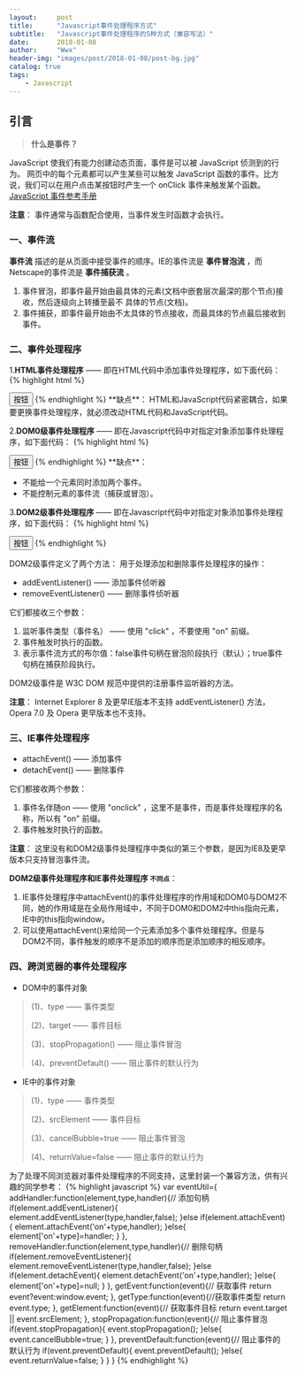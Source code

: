 ```yaml
---
layout:     post
title:      "Javascript事件处理程序方式"
subtitle:   "Javascript事件处理程序的5种方式（兼容写法）"
date:       2018-01-08
author:     "Wwx"
header-img: "images/post/2018-01-08/post-bg.jpg"
catalog: true
tags:
    - Javascript
---
```



## 引言

> **什么是事件？** 

JavaScript 使我们有能力创建动态页面，事件是可以被 JavaScript 侦测到的行为。
网页中的每个元素都可以产生某些可以触发 JavaScript 函数的事件。比方说，我们可以在用户点击某按钮时产生一个 onClick 事件来触发某个函数。[JavaScript 事件参考手册](http://www.w3school.com.cn/jsref/jsref_events.asp)

**注意**： 事件通常与函数配合使用，当事件发生时函数才会执行。



### 一、事件流
**事件流** 描述的是从页面中接受事件的顺序。IE的事件流是 **事件冒泡流** ，而Netscape的事件流是 **事件捕获流** 。

 1. 事件冒泡，即事件最开始由最具体的元素(文档中嵌套层次最深的那个节点)接收，然后逐级向上转播至最不    具体的节点(文档)。
 2. 事件捕获，即事件最开始由不太具体的节点接收，而最具体的节点最后接收到事件。



### 二、事件处理程序
1.**HTML事件处理程序** —— 即在HTML代码中添加事件处理程序，如下面代码：
{% highlight html %}
<html>
<body>

<input type="button" value="按钮" onclick="clickEvent()">
<script>
  function clickEvent() { alert("HTML事件处理程序"); }
</script>

</body>
</html>
{% endhighlight %}
**缺点**： HTML和JavaScript代码紧密耦合，如果要更换事件处理程序，就必须改动HTML代码和JavaScript代码。

2.**DOM0级事件处理程序** —— 即在Javascript代码中对指定对象添加事件处理程序，如下面代码：
{% highlight html %}
<html>
<body>

<input type="button" value="按钮">
<script>
  var btn = document.querySelector("input");
  btn.onclick = function() { alert("DOM0级事件处理程序"); }
</script>

</body>
</html>
{% endhighlight %}
**缺点**：

 - 不能给一个元素同时添加两个事件。
 - 不能控制元素的事件流（捕获或冒泡）。

3.**DOM2级事件处理程序** —— 即在Javascript代码中对指定对象添加事件处理程序，如下面代码：
{% highlight html %}
<html>
<body>

<input type="button" value="按钮">
<script>
  var btn = document.querySelector("input");
  btn.addEventListener("click", clickEvent, false);
  function clickEvent() { alert("DOM2级事件处理程序"); }
</script>

</body>
</html>
{% endhighlight %}

DOM2级事件定义了两个方法：
用于处理添加和删除事件处理程序的操作：

 - addEventListener() —— 添加事件侦听器 
 - removeEventListener() —— 删除事件侦听器 

它们都接收三个参数：
 1. 监听事件类型（事件名） —— 使用 "click" ，不要使用 "on" 前缀。
 2. 事件触发时执行的函数。
 3. 表示事件流方式的布尔值：false事件句柄在冒泡阶段执行（默认）；true事件句柄在捕获阶段执行。

DOM2级事件是 W3C DOM 规范中提供的注册事件监听器的方法。

**注意**： Internet Explorer 8 及更早IE版本不支持 addEventListener() 方法，Opera 7.0 及 Opera 更早版本也不支持。



### 三、IE事件处理程序

 - attachEvent() —— 添加事件 
 - detachEvent() —— 删除事件 

它们都接收两个参数：

 1. 事件名伴随on —— 使用 "onclick" ，这里不是事件，而是事件处理程序的名称，所以有 "on" 前缀。
 2. 事件触发时执行的函数。

**注意**： 这里没有和DOM2级事件处理程序中类似的第三个参数，是因为IE8及更早版本只支持冒泡事件流。

**DOM2级事件处理程序和IE事件处理程序 `不同点`**：

1. IE事件处理程序中attachEvent()的事件处理程序的作用域和DOM0与DOM2不同，她的作用域是在全局作用域中，不同于DOM0和DOM2中this指向元素，IE中的this指向window。
2. 可以使用attachEvent()来给同一个元素添加多个事件处理程序。但是与DOM2不同，事件触发的顺序不是添加的顺序而是添加顺序的相反顺序。



### 四、跨浏览器的事件处理程序

 - DOM中的事件对象

> (1)、type —— 事件类型 
>
> (2)、target —— 事件目标 
>
> (3)、stopPropagation() —— 阻止事件冒泡
>
> (4)、preventDefault() —— 阻止事件的默认行为

 - IE中的事件对象

> (1)、type —— 事件类型 
>
> (2)、srcElement —— 事件目标 
>
> (3)、cancelBubble=true —— 阻止事件冒泡
>
> (4)、returnValue=false —— 阻止事件的默认行为

为了处理不同浏览器对事件处理程序的不同支持，这里封装一个兼容方法，供有兴趣的同学参考：
{% highlight javascript %}
var eventUtil={
  addHandler:function(element,type,handler){// 添加句柄
    if(element.addEventListener){
      element.addEventListener(type,handler,false);
    }else if(element.attachEvent){
      element.attachEvent('on'+type,handler);
    }else{
      element['on'+type]=handler;
    }
  },
  removeHandler:function(element,type,handler){// 删除句柄
    if(element.removeEventListener){
      element.removeEventListener(type,handler,false);
    }else if(element.detachEvent){
      element.detachEvent('on'+type,handler);
    }else{
      element['on'+type]=null;
    }
  },
  getEvent:function(event){// 获取事件
    return event?event:window.event;
  },
  getType:function(event){//获取事件类型
    return event.type;
  },
  getElement:function(event){// 获取事件目标 
    return event.target || event.srcElement;
  },
  stopPropagation:function(event){// 阻止事件冒泡
    if(event.stopPropagation){
      event.stopPropagation();
    }else{
      event.cancelBubble=true;
    }
  },
  preventDefault:function(event){// 阻止事件的默认行为
    if(event.preventDefault){
      event.preventDefault();
    }else{
      event.returnValue=false;
    }
  }
}
{% endhighlight %}